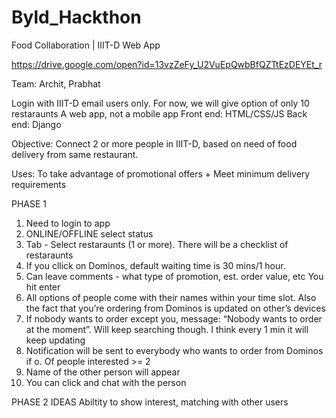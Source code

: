 # Byld_Hackthon

Food Collaboration | IIIT-D Web App


https://drive.google.com/open?id=13vzZeFy_U2VuEpQwbBfQZTtEzDEYEt_r

Team: Archit, Prabhat


Login with IIIT-D email users only.
For now, we will give option of only 10 restaraunts
A web app, not a mobile app
Front end: HTML/CSS/JS
Back end: Django

Objective: Connect 2 or more people in IIIT-D, based on need of food delivery from same restaurant.

Uses: To take advantage of promotional offers + Meet minimum delivery requirements


PHASE 1

1. Need to login to app
2. ONLINE/OFFLINE select status
3. Tab - Select restaraunts (1 or more). There will be a checklist of restaraunts
4. If you cllick on Dominos, default waiting time is 30 mins/1 hour.
5. Can leave comments - what type of promotion, est. order value, etc
You hit enter
6. All options of people come with their names within your time slot. Also the fact that you’re ordering from Dominos is updated on other’s devices
7. If nobody wants to order except you, message: “Nobody wants to order at the moment”. Will keep searching though. I think every 1 min it will keep updating
8. Notification will be sent to everybody who wants to order from Dominos if o. Of people interested >= 2
9. Name of the other person will appear
10. You can click and chat with the person

PHASE 2 IDEAS
Abiltity to show interest, matching with other users
